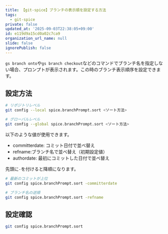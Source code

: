 ```yaml
---
title: 【git-spice】ブランチの表示順を設定する方法
tags:
  - git-spice
private: false
updated_at: '2025-09-03T22:38:05+09:00'
id: e119d9a15cd0a02c7ca9
organization_url_name: null
slide: false
ignorePublish: false
---
```

`gs branch onto`や`gs branch checkout`などのコマンドでブランチ名を指定しない場合、プロンプトが表示されます。この時のブランチ表示順序を設定できます。

## 設定方法

```bash
# リポジトリレベル
git config --local spice.branchPrompt.sort <ソート方法>

# グローバルレベル
git config --global spice.branchPrompt.sort <ソート方法>
```
以下のような値が使用できます。

- committerdate: コミット日付で並べ替え
- refname:ブランチ名で並べ替え（初期設定値）
- authordate: 最初にコミットした日付で並べ替え


先頭に`-`を付けると降順になります。

```bash
# 最新のコミットが上位
git config spice.branchPrompt.sort -committerdate

# ブランチ名の逆順
git config spice.branchPrompt.sort -refname
```

## 設定確認

```bash
git config spice.branchPrompt.sort
```
